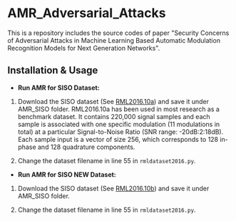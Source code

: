 # AMR_Adversarial_Attacks
This is a repository includes the source codes of paper "Security Concerns of Adversarial Attacks in Machine Learning Based Automatic Modulation Recognition Models for Next Generation Networks". 

## Installation & Usage
* **Run AMR for SISO Dataset:**
1. Download the SISO dataset (See [RML2016.10a](https://www.dropbox.com/scl/fo/md1b7n1xibyf500sdt8nq/h?dl=0&rlkey=y2b7ph8aozkyci7xgb3lv2z7t)) and save it under AMR_SISO folder. RML2016.10a has been used in most research as a benchmark dataset. It contains 220,000 signal samples and each sample is associated with one specific modulation (11 modulations in total) at a particular Signal-to-Noise Ratio (SNR range: -20dB:2:18dB). Each sample input is a vector of size 256, which corresponds to 128 in-phase and 128 quadrature components.

2. Change the dataset filename in line 55 in `rmldataset2016.py`. 



* **Run AMR for SISO NEW Dataset:**
1. Download the SISO dataset (See [RML2016.10b](https://www.dropbox.com/scl/fo/md1b7n1xibyf500sdt8nq/h?dl=0&rlkey=y2b7ph8aozkyci7xgb3lv2z7t)) and save it under AMR_SISO folder.

2. Change the dataset filename in line 55 in `rmldataset2016.py`. 
